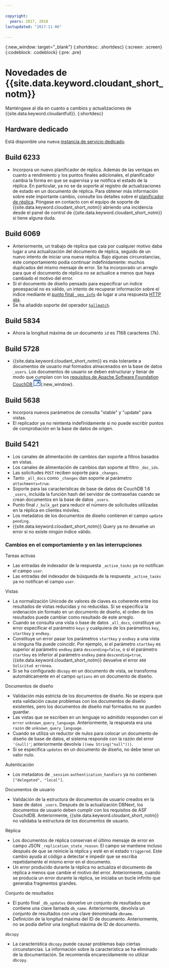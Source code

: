 ```yaml
---

copyright:
  years: 2017, 2018
lastupdated: "2017-11-06"

---
```


{:new_window: target="_blank"}
{:shortdesc: .shortdesc}
{:screen: .screen}
{:codeblock: .codeblock}
{:pre: .pre}

<!-- Acrolinx: 2017-05-04 -->

# Novedades de {{site.data.keyword.cloudant_short_notm}}

Manténgase al día en cuanto a cambios y actualizaciones de {{site.data.keyword.cloudantfull}}.
{:shortdesc}

## Hardware dedicado

Está disponible una nueva [instancia de servicio dedicado](bluemix.html#dedicated-plan).

## Build 6233

- Incorpora un nuevo planificador de réplica.
  Además de las ventajas en cuanto a rendimiento y los puntos finales adicionales, el planificador cambia la forma en que se supervisa y se notifica el estado de la réplica.
  En particular,
ya no se da soporte al registro de actualizaciones de estado en un documento de réplica.
  Para obtener más información sobre este importante cambio, consulte los detalles sobre el [planificador de réplica](../api/advanced_replication.html#the_replication_scheduler).
  Póngase en contacto con el equipo de soporte de {{site.data.keyword.cloudant_short_notm}} abriendo una incidencia desde el panel de control de {{site.data.keyword.cloudant_short_notm}} si tiene alguna duda.

## Build 6069

- Anteriormente, un trabajo de réplica que caía por cualquier motivo daba lugar a una actualización del documento de réplica, seguido de un nuevo intento de iniciar una nueva réplica.
  Bajo algunas circunstancias, este comportamiento podía continuar indefinidamente: muchos duplicados del mismo mensaje de error.
  Se ha incorporado un arreglo para que el documento de réplica no se actualice a menos que haya cambiado el motivo del error.
- Si el documento de diseño pensado para especificar un índice geoespacial no es válido, un intento de recuperar información sobre el índice mediante el [punto final `_geo_info`](../api/cloudant-geo.html#obtaining-information-about-a-cloudant-geo-index) da lugar a una respuesta [HTTP `404`](http.html#404).
- Se ha añadido soporte del operador [`$allmatch`](../api/cloudant_query.html#the-allmatch-operator).

## Build 5834

- Ahora la longitud máxima de un documento `id` es 7168 caracteres (7k).

## Build 5728

- {{site.data.keyword.cloudant_short_notm}} es más tolerante a documentos de usuario mal formados almacenados en la base de datos `_users`.
  Los documentos de usuario se deben estructurar y llenar de modo que cumplan con los [requisitos de Apache Software Foundation CouchDB ![Icono de enlace externo](../images/launch-glyph.svg "Icono de enlace externo")](http://docs.couchdb.org/en/2.0.0/intro/security.html#users-documents){:new_window}.

## Build 5638

-   Incorpora nuevos parámetros de consulta "stable" y "update" para vistas.
-   El replicador ya no reintenta indefinidamente si no puede escribir puntos de comprobación en la base de datos de origen.

## Build 5421

-	Los canales de alimentación de cambios dan soporte a filtros basados en vistas.
-	Los canales de alimentación de cambios dan soporte al filtro `_doc_ids`.
-	Las solicitudes `POST` reciben soporte para `_changes`.
-	Tanto `_all_docs` como `_changes` dan soporte al parámetro `attachments=true`.
-	Soporte para las características de base de datos de CouchDB 1.6 `_users`, incluida la función hash del servidor de contraseñas cuando se crean documentos en la base de datos `_users`.
-	Punto final `/_bulk_get` para reducir el número de solicitudes utilizadas en la réplica en clientes móviles.
-	Los metadatos de los documentos de diseño contienen el campo `update pending`.
-	{{site.data.keyword.cloudant_short_notm}} Query ya no devuelve un error si no existe ningún índice válido.

### Cambios en el comportamiento y en las interrupciones

Tareas activas

-   Las entradas de indexador de la respuesta `_active_tasks` ya no notifican el campo `user`.
-   Las entradas del indexador de búsqueda de la respuesta `_active_tasks` ya no notifican el campo `user`.

Vistas

-   La normalización Unicode de valores de claves es coherente entre los resultados de vistas reducidas y no reducidas. Si se especifica la ordenación sin formato en un documento de diseño, el orden de los resultados puede cambiar como resultado de este arreglo.
-   Cuando se consulta una vista o base de datos `_all_docs`, constituye un error especificar el parámetro `keys` y cualquiera de los parámetros `key`, `startkey` y `endkey`.
-   Constituye un error pasar los parámetros `startkey` y `endkey` a una vista si ninguna fila puede coincidir. Por ejemplo, si el parámetro `startkey` es superior al parámetro `endkey` para `descending=false`, o si el parámetro `startkey` es inferior al parámetro `endkey` para `descending=true`, {{site.data.keyword.cloudant_short_notm}} devuelve el error `400 Solicitud errónea`.
-   Si se ha configurado `dbcopy` en un documento de vista, se transforma automáticamente en el campo `options` en un documento de diseño. 

Documentos de diseño

-   Validación más estricta de los documentos de diseño. No se espera que esta validación cause problemas con los documentos de diseño existentes, pero los documentos de diseño mal formados no se pueden guardar.
-   Las vistas que se escriben en un lenguaje no admitido responden con el `error` `unknown_query_language`. Anteriormente, la respuesta era una `razón` de `unknown_query_language`.
-   Cuando se utiliza un reductor de nulos para colocar un documento de diseño de base de datos, el sistema responde con la razón del error `'(null)'`; anteriormente devolvía `((new String("null")))`.
-   Si se especifica `updates` en un documento de diseño, no debe tener un valor nulo.

Autenticación

-   Los metadatos de `_session` `authentication_handlers` ya no contienen `["delegated", "local"]`.

Documentos de usuario

-   Validación de la estructura de documentos de usuario creados en la base de datos `_users`. Después de la actualización DBNext, los documentos de usuario deben cumplir con los requisitos de ASF CouchdDB. Anteriormente, {{site.data.keyword.cloudant_short_notm}} no validaba la estructura de los documentos de usuario. 

Réplica 

-   Los documentos de réplica conservan el último mensaje de error en campo JSON `_replication_state_reason`. El campo se mantiene incluso después de que se reinicie la réplica y esté en el estado `triggered`. Este cambio ayuda al código a detectar e impedir que se escriba repetidamente el mismo error en el documento.
-   Un error producido durante la réplica no actualiza el documento de réplica a menos que cambie el motivo del error. Anteriormente, cuando se producía un error durante la réplica, se iniciaba un bucle infinito que generaba fragmentos grandes.  

Conjunto de resultados

-   El punto final `_db_updates` devuelve un conjunto de resultados que contiene una clave llamada `db_name`. Anteriormente, devolvía un conjunto de resultados con una clave denominada `dbname`.
-   Definición de la longitud máxima del ID de documento. Anteriormente, no se podía definir una longitud máxima de ID de documento.

`dbcopy`

- La característica `dbcopy` puede causar problemas bajo ciertas circunstancias.
  La información sobre la característica se ha eliminado de la documentación.
  Se recomienda encarecidamente no utilizar `dbcopy`.
